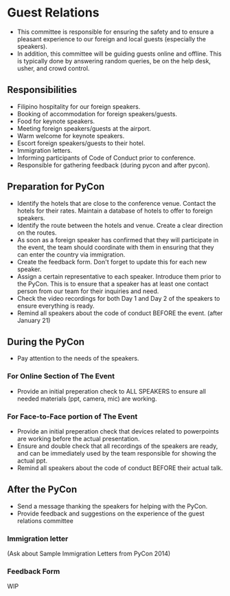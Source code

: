 # Guest Relations
- This committee is responsible for ensuring the safety and to ensure a pleasant experience to our foreign and local guests (especially the speakers).
- In addition, this committee will be guiding guests online and offline. This is typically done by answering random queries, be on the help desk, usher, and crowd control.


## Responsibilities

- Filipino hospitality for our foreign speakers.
- Booking of accommodation for foreign speakers/guests.
- Food for keynote speakers.
- Meeting foreign speakers/guests at the airport.
- Warm welcome for keynote speakers.
- Escort foreign speakers/guests to their hotel.
- Immigration letters.
- Informing participants of Code of Conduct prior to conference.
- Responsible for gathering feedback (during pycon and after pycon).

## Preparation for PyCon
- Identify the hotels that are close to the conference venue. Contact the hotels for their rates. Maintain a database of hotels to offer to foreign speakers.
- Identify the route between the hotels and venue. Create a clear direction on the routes.
- As soon as a foreign speaker has confirmed that they will participate in the event, the team should coordinate with them in ensuring that they can enter the country via immigration.
- Create the feedback form. Don't forget to update this for each new speaker.
- Assign a certain representative to each speaker. Introduce them prior to the PyCon. This is to ensure that a speaker has at least one contact person from our team for their inquiries and need.
- Check the video recordings for both Day 1 and Day 2 of the speakers to ensure everything is ready.
- Remind all speakers about the code of conduct BEFORE the event. (after January 21) 
## During the PyCon
- Pay attention to the needs of the speakers.

### For Online Section of The Event
- Provide an initial preperation check to ALL SPEAKERS to ensure all needed materials (ppt, camera, mic) are working.

###  For Face-to-Face portion of The Event
- Provide an initial preperation check that devices related to powerpoints are working before the actual presentation.
- Ensure and double check that all recordings of the speakers are ready, and can be immediately used by the team responsible for showing the actual ppt.
- Remind all speakers about the code of conduct BEFORE their actual talk.

## After the PyCon
- Send a message thanking the speakers for helping with the PyCon.
- Provide feedback and suggestions on the experience of the guest relations committee

### Immigration letter
(Ask about Sample Immigration Letters from PyCon 2014)

### Feedback Form
WIP


